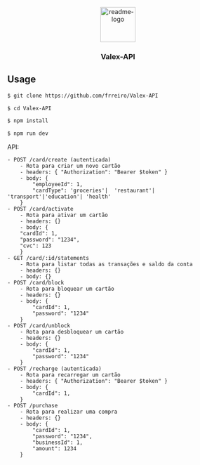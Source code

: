 <p align="center">
  <a href="https://github.com/frreiro/Valex-API">
    <img src="https://notion-emojis.s3-us-west-2.amazonaws.com/prod/svg-twitter/1f355.svg" alt="readme-logo" width="80" height="80">
  </a>

  <h3 align="center">
    Valex-API
  </h3>
</p>

## Usage

```bash
$ git clone https://github.com/frreiro/Valex-API

$ cd Valex-API

$ npm install

$ npm run dev
```

API:

```
- POST /card/create (autenticada)
    - Rota para criar um novo cartão
    - headers: { "Authorization": "Bearer $token" }
    - body: {
        "employeeId": 1,
        "cardType": 'groceries'|  'restaurant'| 'transport'|'education'| 'health'
    }
- POST /card/activate
    - Rota para ativar um cartão
    - headers: {}
    - body: {
    "cardId": 1,
    "password": "1234",
    "cvc": 123
    }
- GET /card/:id/statements
    - Rota para listar todas as transações e saldo da conta
    - headers: {}
    - body: {}
- POST /card/block
    - Rota para bloquear um cartão
    - headers: {}
    - body: {
        "cardId": 1,
        "password": "1234"
    }
- POST /card/unblock
    - Rota para desbloquear um cartão
    - headers: {}
    - body: {
        "cardId": 1,
        "password": "1234"
    }
- POST /recharge (autenticada)
    - Rota para recarregar um cartão
    - headers: { "Authorization": "Bearer $token" }
    - body: {
        "cardId": 1,
    }
- POST /purchase 
    - Rota para realizar uma compra
    - headers: {}
    - body: {
        "cardId": 1,
        "password": "1234",
        "businessId": 1,
        "amount": 1234
    }

```
